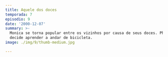 ```yaml
---
title: Aquele dos doces
temporada: 7
episodio: 9
date: '2000-12-07'
summary: >-
  Monica se torna popular entre os vizinhos por causa de seus doces. Phoebe
  decide aprender a andar de bicicleta.
image: ./img/9/thumb-medium.jpg

---
```


